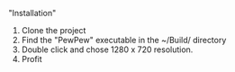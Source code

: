 "Installation"

1. Clone the project
2. Find the "PewPew" executable in the ~/Build/ directory
3. Double click and chose 1280 x 720 resolution. 
4. Profit


